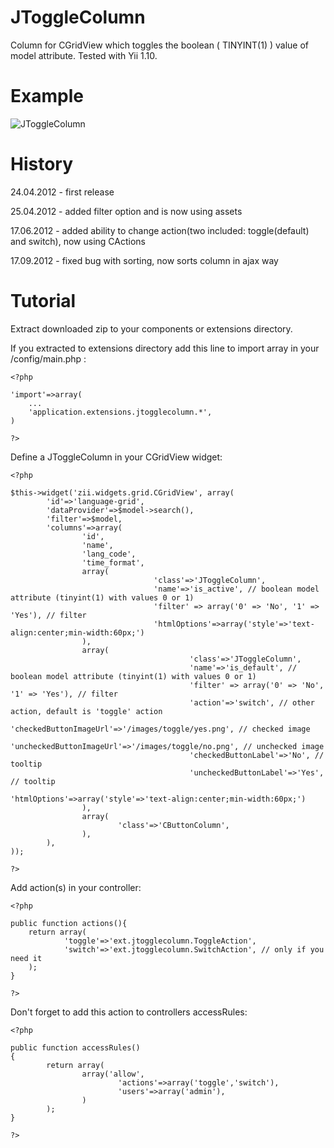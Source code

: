 JToggleColumn
====
Column for CGridView which toggles the boolean ( TINYINT(1) ) value of model attribute. Tested with Yii 1.10.

Example
====
![JToggleColumn](https://bitbucket.org/johonunu/jtogglecolumn/raw/6220c9674443/example.png)

History
====
24.04.2012 - first release

25.04.2012 - added filter option and is now using assets

17.06.2012 - added ability to change action(two included: toggle(default) and switch), now using CActions

17.09.2012 - fixed bug with sorting, now sorts column in ajax way

Tutorial
====
Extract downloaded zip to your components or extensions directory.

If you extracted to extensions directory add this line to import array in your /config/main.php :

    <?php
 
    'import'=>array(
        ...
        'application.extensions.jtogglecolumn.*', 
    )
    
    ?>

Define a JToggleColumn in your CGridView widget:

    <?php 
    
    $this->widget('zii.widgets.grid.CGridView', array(
            'id'=>'language-grid',
            'dataProvider'=>$model->search(),
            'filter'=>$model,
            'columns'=>array(
                    'id',
                    'name',
                    'lang_code',
                    'time_format',
                    array(
                                    'class'=>'JToggleColumn',
                                    'name'=>'is_active', // boolean model attribute (tinyint(1) with values 0 or 1)
                                    'filter' => array('0' => 'No', '1' => 'Yes'), // filter
                                    'htmlOptions'=>array('style'=>'text-align:center;min-width:60px;')
                    ),
                    array(
                                            'class'=>'JToggleColumn',
                                            'name'=>'is_default', // boolean model attribute (tinyint(1) with values 0 or 1)
                                            'filter' => array('0' => 'No', '1' => 'Yes'), // filter
                                            'action'=>'switch', // other action, default is 'toggle' action
                                            'checkedButtonImageUrl'=>'/images/toggle/yes.png', // checked image
                                            'uncheckedButtonImageUrl'=>'/images/toggle/no.png', // unchecked image
                                            'checkedButtonLabel'=>'No', // tooltip
                                            'uncheckedButtonLabel'=>'Yes', // tooltip
                                            'htmlOptions'=>array('style'=>'text-align:center;min-width:60px;')
                    ),
                    array(
                            'class'=>'CButtonColumn',
                    ),
            ),
    )); 

    ?>
 
Add action(s) in your controller:

    <?php
    
    public function actions(){
        return array(
                'toggle'=>'ext.jtogglecolumn.ToggleAction',
                'switch'=>'ext.jtogglecolumn.SwitchAction', // only if you need it
        );
    }
    
    ?>

Don't forget to add this action to controllers accessRules:

    <?php

    public function accessRules()
    {
            return array(
                    array('allow',
                            'actions'=>array('toggle','switch'),
                            'users'=>array('admin'),
                    )
            );
    }

    ?>
